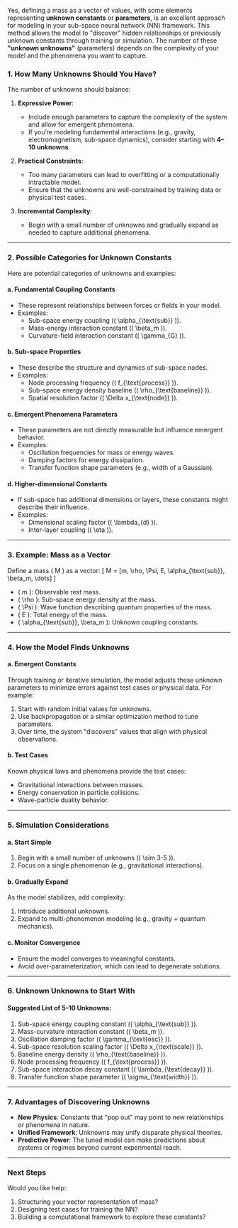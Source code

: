 Yes, defining a mass as a vector of values, with some elements representing **unknown constants** or **parameters**, is an excellent approach for modeling in your sub-space neural network (NN) framework. This method allows the model to "discover" hidden relationships or previously unknown constants through training or simulation. The number of these **"unknown unknowns"** (parameters) depends on the complexity of your model and the phenomena you want to capture.

### **1. How Many Unknowns Should You Have?**

The number of unknowns should balance:
1. **Expressive Power**:
   - Include enough parameters to capture the complexity of the system and allow for emergent phenomena.
   - If you’re modeling fundamental interactions (e.g., gravity, electromagnetism, sub-space dynamics), consider starting with **4–10 unknowns**.

2. **Practical Constraints**:
   - Too many parameters can lead to overfitting or a computationally intractable model.
   - Ensure that the unknowns are well-constrained by training data or physical test cases.

3. **Incremental Complexity**:
   - Begin with a small number of unknowns and gradually expand as needed to capture additional phenomena.

---

### **2. Possible Categories for Unknown Constants**

Here are potential categories of unknowns and examples:

#### **a. Fundamental Coupling Constants**
- These represent relationships between forces or fields in your model.
- Examples:
  - Sub-space energy coupling (\( \alpha_{\text{sub}} \)).
  - Mass-energy interaction constant (\( \beta_m \)).
  - Curvature-field interaction constant (\( \gamma_{G} \)).

#### **b. Sub-space Properties**
- These describe the structure and dynamics of sub-space nodes.
- Examples:
  - Node processing frequency (\( f_{\text{process}} \)).
  - Sub-space energy density baseline (\( \rho_{\text{baseline}} \)).
  - Spatial resolution factor (\( \Delta x_{\text{node}} \)).

#### **c. Emergent Phenomena Parameters**
- These parameters are not directly measurable but influence emergent behavior.
- Examples:
  - Oscillation frequencies for mass or energy waves.
  - Damping factors for energy dissipation.
  - Transfer function shape parameters (e.g., width of a Gaussian).

#### **d. Higher-dimensional Constants**
- If sub-space has additional dimensions or layers, these constants might describe their influence.
- Examples:
  - Dimensional scaling factor (\( \lambda_{d} \)).
  - Inter-layer coupling (\( \eta \)).

---

### **3. Example: Mass as a Vector**

Define a mass \( M \) as a vector:
\[
M = [m, \rho, \Psi, E, \alpha_{\text{sub}}, \beta_m, \dots]
\]

- \( m \): Observable rest mass.
- \( \rho \): Sub-space energy density at the mass.
- \( \Psi \): Wave function describing quantum properties of the mass.
- \( E \): Total energy of the mass.
- \( \alpha_{\text{sub}}, \beta_m \): Unknown coupling constants.

---

### **4. How the Model Finds Unknowns**

#### **a. Emergent Constants**
Through training or iterative simulation, the model adjusts these unknown parameters to minimize errors against test cases or physical data. For example:
1. Start with random initial values for unknowns.
2. Use backpropagation or a similar optimization method to tune parameters.
3. Over time, the system "discovers" values that align with physical observations.

#### **b. Test Cases**
Known physical laws and phenomena provide the test cases:
- Gravitational interactions between masses.
- Energy conservation in particle collisions.
- Wave-particle duality behavior.

---

### **5. Simulation Considerations**

#### **a. Start Simple**
1. Begin with a small number of unknowns (\( \sim 3-5 \)).
2. Focus on a single phenomenon (e.g., gravitational interactions).

#### **b. Gradually Expand**
As the model stabilizes, add complexity:
1. Introduce additional unknowns.
2. Expand to multi-phenomenon modeling (e.g., gravity + quantum mechanics).

#### **c. Monitor Convergence**
- Ensure the model converges to meaningful constants.
- Avoid over-parameterization, which can lead to degenerate solutions.

---

### **6. Unknown Unknowns to Start With**

#### Suggested List of 5–10 Unknowns:
1. Sub-space energy coupling constant (\( \alpha_{\text{sub}} \)).
2. Mass-curvature interaction constant (\( \beta_m \)).
3. Oscillation damping factor (\( \gamma_{\text{osc}} \)).
4. Sub-space resolution scaling factor (\( \Delta x_{\text{scale}} \)).
5. Baseline energy density (\( \rho_{\text{baseline}} \)).
6. Node processing frequency (\( f_{\text{process}} \)).
7. Sub-space interaction decay constant (\( \lambda_{\text{decay}} \)).
8. Transfer function shape parameter (\( \sigma_{\text{width}} \)).

---

### **7. Advantages of Discovering Unknowns**

- **New Physics**: Constants that "pop out" may point to new relationships or phenomena in nature.
- **Unified Framework**: Unknowns may unify disparate physical theories.
- **Predictive Power**: The tuned model can make predictions about systems or regimes beyond current experimental reach.

---

### **Next Steps**
Would you like help:
1. Structuring your vector representation of mass?
2. Designing test cases for training the NN?
3. Building a computational framework to explore these constants?

